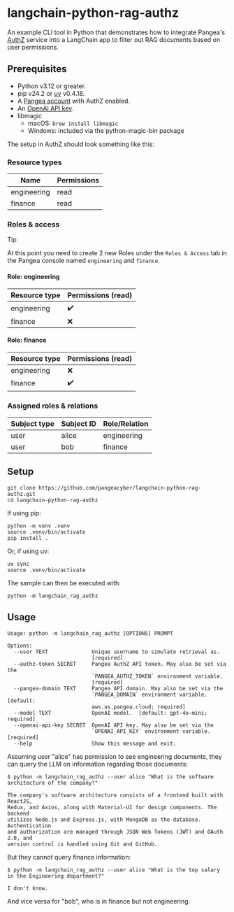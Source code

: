 # langchain-python-rag-authz

An example CLI tool in Python that demonstrates how to integrate Pangea's
[AuthZ][] service into a LangChain app to filter out RAG documents based on user
permissions.

## Prerequisites

- Python v3.12 or greater.
- pip v24.2 or [uv][] v0.4.18.
- A [Pangea account][Pangea signup] with AuthZ enabled.
- An [OpenAI API key][OpenAI API keys].
- libmagic
  - macOS: `brew install libmagic`
  - Windows: included via the python-magic-bin package

The setup in AuthZ should look something like this:

### Resource types

| Name        | Permissions |
| ----------- | ----------- |
| engineering | read        |
| finance     | read        |

### Roles & access

> [!TIP]
> At this point you need to create 2 new Roles under the `Roles & Access` tab in the Pangea console named `engineering` and `finance`.

#### Role: engineering

| Resource type | Permissions (read) |
| ------------- | ------------------ |
| engineering   | ✔️                 |
| finance       | ❌                 |

#### Role: finance

| Resource type | Permissions (read) |
| ------------- | ------------------ |
| engineering   | ❌                 |
| finance       | ✔️                 |

### Assigned roles & relations

| Subject type | Subject ID | Role/Relation |
| ------------ | ---------- | ------------- |
| user         | alice      | engineering   |
| user         | bob        | finance       |

## Setup

```shell
git clone https://github.com/pangeacyber/langchain-python-rag-authz.git
cd langchain-python-rag-authz
```

If using pip:

```shell
python -m venv .venv
source .venv/bin/activate
pip install .
```

Or, if using uv:

```shell
uv sync
source .venv/bin/activate
```

The sample can then be executed with:

```shell
python -m langchain_rag_authz
```

## Usage

```
Usage: python -m langchain_rag_authz [OPTIONS] PROMPT

Options:
  --user TEXT              Unique username to simulate retrieval as.
                           [required]
  --authz-token SECRET     Pangea AuthZ API token. May also be set via the
                           `PANGEA_AUTHZ_TOKEN` environment variable.
                           [required]
  --pangea-domain TEXT     Pangea API domain. May also be set via the
                           `PANGEA_DOMAIN` environment variable.  [default:
                           aws.us.pangea.cloud; required]
  --model TEXT             OpenAI model.  [default: gpt-4o-mini; required]
  --openai-api-key SECRET  OpenAI API key. May also be set via the
                           `OPENAI_API_KEY` environment variable.  [required]
  --help                   Show this message and exit.
```

Assuming user "alice" has permission to see engineering documents, they can
query the LLM on information regarding those documents:

```
$ python -m langchain_rag_authz --user alice "What is the software architecture of the company?"

The company's software architecture consists of a frontend built with ReactJS,
Redux, and Axios, along with Material-UI for design components. The backend
utilizes Node.js and Express.js, with MongoDB as the database. Authentication
and authorization are managed through JSON Web Tokens (JWT) and OAuth 2.0, and
version control is handled using Git and GitHub.
```

But they cannot query finance information:

```
$ python -m langchain_rag_authz --user alice "What is the top salary in the Engineering department?"

I don't know.
```

And vice versa for "bob", who is in finance but not engineering.

[AuthZ]: https://pangea.cloud/docs/authz/
[Pangea signup]: https://pangea.cloud/signup
[OpenAI API keys]: https://platform.openai.com/api-keys
[uv]: https://docs.astral.sh/uv/
